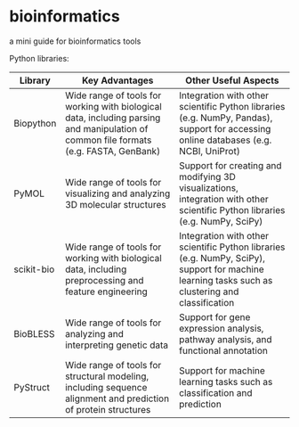 # bioinformatics
a mini guide for bioinformatics tools 

Python libraries:

| Library          | Key Advantages                                                                   | Other Useful Aspects                                                                |
|------------------|--------------------------------------------------------------------------------|-----------------------------------------------------------------------------------|
| Biopython        | Wide range of tools for working with biological data, including parsing and manipulation of common file formats (e.g. FASTA, GenBank) | Integration with other scientific Python libraries (e.g. NumPy, Pandas), support for accessing online databases (e.g. NCBI, UniProt) |
| PyMOL            | Wide range of tools for visualizing and analyzing 3D molecular structures           | Support for creating and modifying 3D visualizations, integration with other scientific Python libraries (e.g. NumPy, SciPy) |
| scikit-bio       | Wide range of tools for working with biological data, including preprocessing and feature engineering | Integration with other scientific Python libraries (e.g. NumPy, SciPy), support for machine learning tasks such as clustering and classification |
| BioBLESS         | Wide range of tools for analyzing and interpreting genetic data                     | Support for gene expression analysis, pathway analysis, and functional annotation |
| PyStruct         | Wide range of tools for structural modeling, including sequence alignment and prediction of protein structures | Support for machine learning tasks such as classification and prediction |
